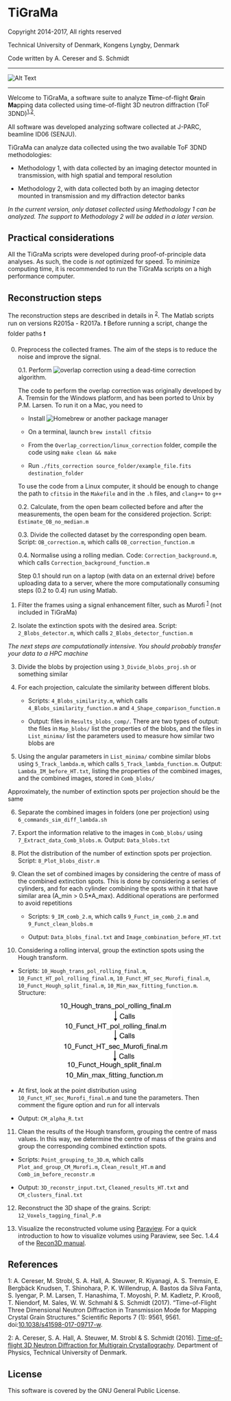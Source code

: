 TiGraMa
=========

Copyright 2014-2017, All rights reserved

Technical University of Denmark, Kongens Lyngby, Denmark

Code written by A. Cereser and S. Schmidt

--------------------------

![Alt Text](https://github.com/albusdemens/TiGraMa/blob/master/anim.gif)

--------------------------

Welcome to TiGraMa, a software suite to analyze **Ti**me-of-flight **Gr**ain **Ma**pping data collected using time-of-flight 3D neutron diffraction (ToF 3DND)<sup>[1](#myfootnote1),[2](#myfootnote2)</sup>.

All software was developed analyzing software collected at J-PARC, beamline ID06 (SENJU).

TiGraMa can analyze data collected using the two available ToF 3DND methodologies:

  - Methodology 1, with data collected by an imaging detector mounted in transmission, with high spatial and temporal resolution

  - Methodology 2, with data collected both by an imaging detector mounted in transmission and my diffraction detector banks

_In the current version, only dataset collected using Methodology 1 can be analyzed. The support to Methodology 2 will be added in a later version._

Practical considerations
------------------------

All the TiGraMa scripts were developed during proof-of-principle data analyses. As such, the code is _not_ optimized for speed. To minimize computing time, it is recommended to run the TiGraMa scripts on a high performance computer.

Reconstruction steps
--------------------

The reconstruction steps are described in details in <sup>[2](#myfootnote2)</sup>. The Matlab scripts run on versions R2015a - R2017a. :exclamation: Before running a script, change the folder paths :exclamation:

0. Preprocess the collected frames. The aim of the steps is to reduce the noise and improve the signal.

   0.1. Perform ![overlap correction](http://iopscience.iop.org/article/10.1088/1748-0221/9/05/C05026/meta) using a dead-time correction algorithm.

   The code to perform the overlap correction was originally developed by A. Tremsin for the Windows platform, and has been ported to Unix by P.M. Larsen. To run it on a Mac, you need to

    * Install ![Homebrew](http://stacks.iop.org/1748-0221/9/i=05/a=C05026?key=crossref.88229b2d88c5ffd1bc62280555bdb4a1) or another package manager

    * On a terminal, launch `brew install cfitsio`

    * From the `Overlap_correction/linux_correction` folder, compile the code using `make clean && make`

    * Run `./fits_correction source_folder/example_file.fits destination_folder`

   To use the code from a Linux computer, it should be enough to change the path to `cfitsio` in the `Makefile` and in the `.h` files, and `clang++` to `g++`

   0.2. Calculate, from the open beam collected before and after the measurements, the open beam for the considered projection. Script: `Estimate_OB_no_median.m`

   0.3. Divide the collected dataset by the corresponding open beam. Script: `OB_correction.m`, which calls `OB_correction_function.m`

   0.4. Normalise using a rolling median. Code: `Correction_background.m`, which calls `Correction_background_function.m`

   Step 0.1 should run on a laptop (with data on an external drive) before uploading data to a server, where the more computationally consuming steps (0.2 to 0.4) run using Matlab.

1. Filter the frames using a signal enhancement filter, such as Murofi <sup>[1](#myfootnote1)</sup> (not included in TiGraMa)

2. Isolate the extinction spots with the desired area. Script: `2_Blobs_detector.m`, which calls `2_Blobs_detector_function.m`

*The next steps are computationally intensive. You should probably transfer your data to a HPC machine*

3. Divide the blobs by projection using `3_Divide_blobs_proj.sh` or something similar

4. For each projection, calculate the similarity between different blobs.

   * Scripts: `4_Blobs_similarity.m`, which calls `4_Blobs_similarity_function.m`  and `4_Shape_comparison_function.m`

   * Output: files in `Results_blobs_comp/`. There are two types of output: the files in `Map_blobs/` list the properties of the blobs, and the files in `List_minima/` list the parameters used to measure how similar two blobs are

5. Using the angular parameters in `List_minima/` combine similar blobs using `5_Track_lambda.m`, which calls `5_Track_lambda_function.m`. Output: `Lambda_IM_before_HT.txt`, listing the properties of the combined images, and the combined images, stored in `Comb_blobs/`

Approximately, the number of extinction spots per projection should be the same

6. Separate the combined images in folders (one per projection) using `6_commands_sim_diff_lambda.sh`

7. Export the information relative to the images in `Comb_blobs/` using `7_Extract_data_Comb_blobs.m`. Output: `Data_blobs.txt`

8. Plot the distribution of the number of extinction spots per projection. Script: `8_Plot_blobs_distr.m`

9. Clean the set of combined images by considering the centre of mass of the combined extinction spots. This is done by considering a series of cylinders, and for each cylinder combining the spots within it that have similar area (A_min > 0.5*A_max). Additional operations are performed to avoid repetitions

   * Scripts: `9_IM_comb_2.m`, which calls `9_Funct_im_comb_2.m` and `9_Funct_clean_blobs.m`

   * Output: `Data_blobs_final.txt` and `Image_combination_before_HT.txt`

10. Considering a rolling interval, group the extinction spots using the Hough transform.

   * Scripts: `10_Hough_trans_pol_rolling_final.m`, `10_Funct_HT_pol_rolling_final.m`, `10_Funct_HT_sec_Murofi_final.m`, `10_Funct_Hough_split_final.m`, `10_Min_max_fitting_function.m`. Structure:

   <center><img src=Structure_scripts_HT.png height=180 /></center>

   * At first, look at the point distribution using `10_Funct_HT_sec_Murofi_final.m` and tune the parameters. Then comment the figure option and run for all intervals

   * Output: `CM_alpha_R.txt`

11. Clean the results of the Hough transform, grouping the centre of mass values. In this way, we determine the centre of mass of the grains and group the corresponding combined extinction spots.

   * Scripts: `Point_grouping_to_3D.m`, which calls `Plot_and_group_CM_Murofi.m`, `Clean_result_HT.m` and `Comb_im_before_reconstr.m`

   * Output: `3D_reconstr_input.txt`, `Cleaned_results_HT.txt` and `CM_clusters_final.txt`

12. Reconstruct the 3D shape of the grains. Script: `12_Voxels_tagging_final_P.m`

13. Visualize the reconstructed volume using [Paraview](https://www.paraview.org/). For a quick introduction to how to visualize volumes using Paraview, see Sec. 1.4.4 of the [Recon3D manual](https://github.com/albusdemens/Recon3D/blob/master/Manual_Recon3D.pdf). 

References
----------

<a name="myfootnote1">1</a>: A. Cereser, M. Strobl, S. A. Hall, A. Steuwer, R. Kiyanagi, A. S. Tremsin, E. Bergbäck Knudsen, T. Shinohara, P. K. Willendrup, A. Bastos da Silva Fanta, S. Iyengar, P. M. Larsen, T. Hanashima, T. Moyoshi, P. M. Kadletz, P. Krooß, T. Niendorf, M. Sales, W. W. Schmahl & S. Schmidt (2017). “Time-of-Flight Three Dimensional Neutron Diffraction in Transmission Mode for Mapping Crystal Grain Structures.” Scientific Reports 7 (1): 9561, 9561. doi:[10.1038/s41598-017-09717-w](https://www.nature.com/articles/s41598-017-09717-w).

<a name="myfootnote2">2</a>: A. Cereser, S. A. Hall, A. Steuwer, M. Strobl & S. Schmidt (2016). [Time-of-flight 3D Neutron Diffraction for Multigrain Crystallography](http://findit.dtu.dk/en/catalog/2349663834). Department of Physics, Technical University of Denmark.

License
-------

This software is covered by the GNU General Public License.


[1]: http://stacks.iop.org/1748-0221/9/i=05/a=C05026?key=crossref.88229b2d88c5ffd1bc62280555bdb4a1
